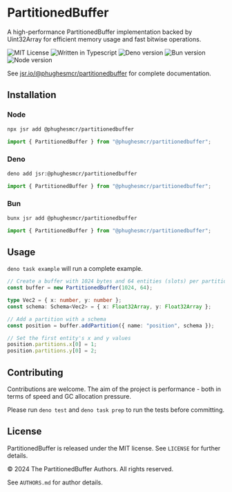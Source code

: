 # PartitionedBuffer

A high-performance PartitionedBuffer implementation backed by Uint32Array for efficient memory usage and fast bitwise operations.

<p align="left">
  <img src="https://badgen.net/badge/license/MIT/blue" alt="MIT License" />
  <img src="https://badgen.net/badge/icon/typescript?icon=typescript&label" alt="Written in Typescript">
  <img src="https://img.shields.io/badge/deno-^2.1.0-lightgrey?logo=deno" alt="Deno version" />
  <img src="https://img.shields.io/badge/bun-%5E1.1.0-lightgrey?logo=bun" alt="Bun version" />
  <img src="https://img.shields.io/badge/node-%5E22.0.0-lightgrey?logo=node.js" alt="Node version" />
</p>

See [jsr.io/@phughesmcr/partitionedbuffer](https://jsr.io/@phughesmcr/partitionedbuffer) for complete documentation.

## Installation

### Node

```bash
npx jsr add @phughesmcr/partitionedbuffer
```

```ts
import { PartitionedBuffer } from "@phughesmcr/partitionedbuffer";
```

### Deno

```bash
deno add jsr:@phughesmcr/partitionedbuffer
```

```ts
import { PartitionedBuffer } from "@phughesmcr/partitionedbuffer";
```

### Bun

```bash
bunx jsr add @phughesmcr/partitionedbuffer
```

```ts
import { PartitionedBuffer } from "@phughesmcr/partitionedbuffer";
```

## Usage

`deno task example` will run a complete example.

```ts
// Create a buffer with 1024 bytes and 64 entities (slots) per partition
const buffer = new PartitionedBuffer(1024, 64);

type Vec2 = { x: number, y: number };
const schema: Schema<Vec2> = { x: Float32Array, y: Float32Array };

// Add a partition with a schema
const position = buffer.addPartition({ name: "position", schema });

// Set the first entity's x and y values
position.partitions.x[0] = 1;
position.partitions.y[0] = 2;
```

## Contributing

Contributions are welcome. The aim of the project is performance - both in terms of speed and GC allocation pressure.

Please run `deno test` and `deno task prep` to run the tests before committing.

## License

PartitionedBuffer is released under the MIT license. See `LICENSE` for further details.

&copy; 2024 The PartitionedBuffer Authors. All rights reserved.

See `AUTHORS.md` for author details.

